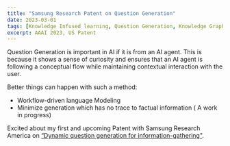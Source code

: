 ```yaml
---
title: "Samsung Research Patent on Question Generation"
date: 2023-03-01
tags: [Knowledge Infused learning, Question Generation, Knowledge Graphs, More Questions, Better Language Generation]
excerpt: AAAI 2023, US Patent
---
```


Question Generation is important in AI if it is from an AI agent. This is because it shows a sense of curiosity and ensures that an AI agent is following a conceptual flow while maintaining contextual interaction with the user. 

Better things can happen with such a method:
* Workflow-driven language Modeling
* Minimize generation which has no trace to factual information ( A work in progress)

Excited about my first and upcoming Patent with Samsung Research America on [“Dynamic question generation for information-gathering"](https://patents.google.com/patent/US20230061906A1/en). 
